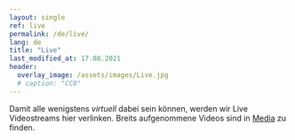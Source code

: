 ```yaml
---
layout: single
ref: live
permalink: /de/live/
lang: de
title: "Live"
last_modified_at: 17.08.2021
header:
  overlay_image: /assets/images/Live.jpg
  # caption: "CC0"
---
```


Damit alle wenigstens *virtuell* dabei sein können,  werden wir Live Videostreams hier verlinken.
Breits aufgenommene Videos sind in [Media](/de/media/) zu finden.